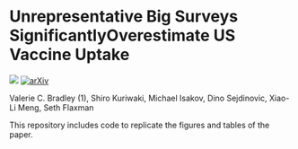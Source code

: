 # Unrepresentative Big Surveys SignificantlyOverestimate US Vaccine Uptake

[![](<https://img.shields.io/badge/Dataverse DOI-10.7910/DVN/GKBUUK-orange>)](https://www.doi.org/10.7910/DVN/GKBUUK)
[![arXiv](https://img.shields.io/badge/arXiv-2106.05818-66a61e.svg)](https://arxiv.org/abs/2106.05818)


Valerie C. Bradley (1), Shiro Kuriwaki, Michael Isakov, Dino Sejdinovic, Xiao-Li Meng, Seth Flaxman


This repository includes code to replicate the figures and tables of the paper.